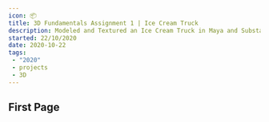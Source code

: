 ```yaml
---
icon: 📦
title: 3D Fundamentals Assignment 1 | Ice Cream Truck
description: Modeled and Textured an Ice Cream Truck in Maya and Substance Painter
started: 22/10/2020
date: 2020-10-22
tags: 
 - "2020"
 - projects
 - 3D
---
```


## First Page